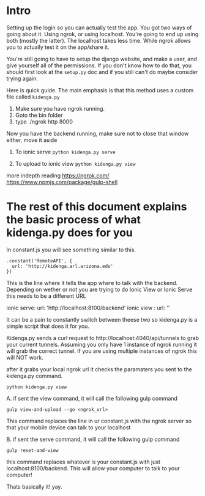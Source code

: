 Intro
============================
Setting up the login so you can actually test the app.  You got two ways of going about it.
Using ngrok, or using localhost.
You're going to end up using both (mostly the latter).
The localhost takes less time.  While ngrok allows you to actually test it on the app/share it.

You're still going to have to setup the django website, and make a user, and give yourself all of the permissions.
If you don't know how to do that, you should first look at the `setup.py` doc and if you still can't do maybe consider trying again.

Here is quick guide.
The main emphasis is that this method uses a custom file called ```kidenga.py```

1. Make sure you have ngrok running.
2. Goto the bin folder
3. type ./ngrok http 8000

Now you have the backend running, make sure not to close that window either, move it aside

1. To ionic serve
```python kidenga.py serve```

2. To upload to ionic view
```python kidenga.py view```


more indepth reading
https://ngrok.com/
https://www.npmjs.com/package/gulp-shell



The rest of this document explains the basic process of what kidenga.py does for you
====================================================================================

In constant.js you will see something similar to this.

    .constant('RemoteAPI', {
      url: 'http://kidenga.arl.arizona.edu'
    })
    
This is the line where it tells the app where to talk with the backend.
Depending on wether or not you are trying to do Ionic View or Ionic Serve this needs to be a different URL

ionic serve:   url: 'http://localhost:8100/backend'
ionic view :   url: '<ngrok>'

It can be a pain to constantly switch between theese two so kidenga.py is a simple script that does it for you.

Kidenga.py sends a curl request to http://localhost:4040/api/tunnels to grab your current tunnels.
Assuming you only have 1 instance of ngrok running it will grab the correct tunnel. If you are using multiple instances of ngrok this will NOT work.

after it grabs your local ngrok url it checks the paramaters you sent to the kidenga.py command.

```python kidenga.py view```

A. if sent the view command, it will call the following gulp command

```gulp view-and-upload --go <ngrok_url>```

This command replaces the line in ur constant.js with the ngrok server so that your mobile device can talk to your localhost

B. if sent the serve command, it will call the following gulp command

```gulp reset-and-view```

this command replaces whatever is your constant.js with just localhost:8100/backend. This will allow your computer to talk to your computer!

Thats basically it! yay.
